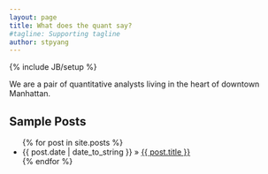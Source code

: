 ```yaml
---
layout: page
title: What does the quant say?
#tagline: Supporting tagline
author: stpyang
---
```

{% include JB/setup %}

We are a pair of quantitative analysts living in the heart of downtown Manhattan.
    
## Sample Posts

<ul class="posts">
  {% for post in site.posts %}
    <li><span>{{ post.date | date_to_string }}</span> &raquo; <a href="{{ BASE_PATH }}{{ post.url }}">{{ post.title }}</a></li>
  {% endfor %}
</ul>




